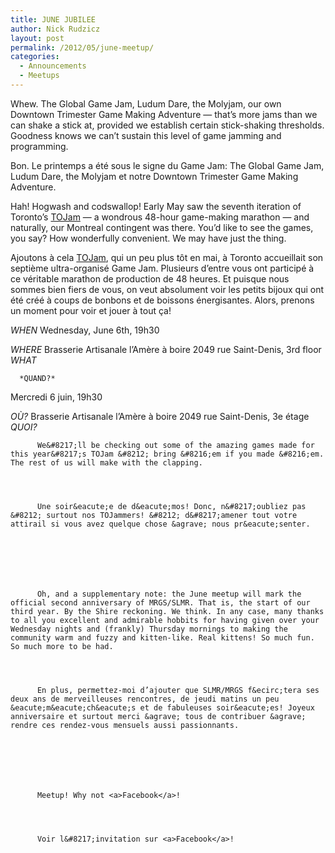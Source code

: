 ```yaml
---
title: JUNE JUBILEE
author: Nick Rudzicz
layout: post
permalink: /2012/05/june-meetup/
categories:
  - Announcements
  - Meetups
---
```


  Whew. The Global Game Jam, Ludum Dare, the Molyjam, our own Downtown Trimester Game Making Adventure &#8212; that&#8217;s more jams than we can shake a stick at, provided we establish certain stick-shaking thresholds. Goodness knows we can&#8217;t sustain this level of game jamming and programming.




  Bon. Le printemps a &eacute;t&eacute; sous le signe du Game Jam: The Global Game Jam, Ludum Dare, the Molyjam et notre Downtown Trimester Game Making Adventure.








  Hah! Hogwash and codswallop! Early May saw the seventh iteration of Toronto&#8217;s <a href="http://tojam.ca/home/default.asp">TOJam</a> &#8212; a wondrous 48-hour game-making marathon &#8212; and naturally, our Montreal contingent was there. You&#8217;d like to see the games, you say? How wonderfully convenient. We may have just the thing.




  Ajoutons &agrave; cela <a href="http://tojam.ca/home/default.asp">TOJam</a>, qui un peu plus t&ocirc;t en mai, &agrave; Toronto accueillait son septi&egrave;me ultra-organis&eacute; Game Jam. Plusieurs d’entre vous ont particip&eacute; &agrave; ce v&eacute;ritable marathon de production de 48 heures. Et puisque nous sommes bien fiers de vous, on veut absolument voir les petits bijoux qui ont &eacute;t&eacute; cr&eacute;&eacute; &agrave; coups de bonbons et de boissons &eacute;nergisantes. Alors, prenons un moment pour voir et jouer &agrave; tout &ccedil;a!








  *WHEN*
 Wednesday, June 6th, 19h30</p> <p>
    *WHERE*
 Brasserie Artisanale l’Amère à boire
 2049 rue Saint-Denis, 3rd floor
*WHAT*

      *QUAND?*
 Mercredi 6 juin, 19h30</p> <p>
        *O&Ugrave;?*
 Brasserie Artisanale l&#8217;Am&egrave;re &agrave; boire
 2049 rue Saint-Denis, 3e &eacute;tage
*QUOI?*
 

        

        
        
          We&#8217;ll be checking out some of the amazing games made for this year&#8217;s TOJam &#8212; bring &#8216;em if you made &#8216;em. The rest of us will make with the clapping.
        

        
        
          Une soir&eacute;e de d&eacute;mos! Donc, n&#8217;oubliez pas &#8212; surtout nos TOJammers! &#8212; d&#8217;amener tout votre attirail si vous avez quelque chose &agrave; nous pr&eacute;senter.
        

        
        
        


          Oh, and a supplementary note: the June meetup will mark the official second anniversary of MRGS/SLMR. That is, the start of our third year. By the Shire reckoning. We think. In any case, many thanks to all you excellent and admirable hobbits for having given over your Wednesday nights and (frankly) Thursday mornings to making the community warm and fuzzy and kitten-like. Real kittens! So much fun. So much more to be had.
        

        
        
          En plus, permettez-moi d’ajouter que SLMR/MRGS f&ecirc;tera ses deux ans de merveilleuses rencontres, de jeudi matins un peu &eacute;m&eacute;ch&eacute;s et de fabuleuses soir&eacute;es! Joyeux anniversaire et surtout merci &agrave; tous de contribuer &agrave; rendre ces rendez-vous mensuels aussi passionnants.
        

        
        
        


          Meetup! Why not <a>Facebook</a>!
        

        
        
          Voir l&#8217;invitation sur <a>Facebook</a>!

        

        
        
        

